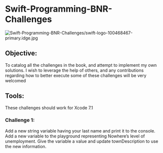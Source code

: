 # Swift-Programming-BNR-Challenges
![Swift-Programming-BNR-Challenges/swift-logo-100468467-primary.idge.jpg]({{site.baseurl}}/swift-logo-100468467-primary.idge.jpg)

## **Objective**: 
To catalog all the challenges in the book, and 
attempt to implement my own solutions. I wish to leverage the help of others, and any contributions regarding how to better execute some of these challenges will be very welcomed

## Tools:
These challenges should work for Xcode 7.1

### Challenge 1:
Add a new string variable having your last name and print it to the console. Add a new variable to the playground representing Nowhere’s level of unemployment. Give the variable a value and update townDescription to use the new information.
